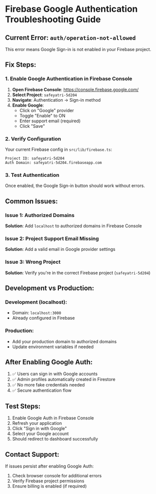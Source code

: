 # Firebase Google Authentication Troubleshooting Guide

## Current Error: `auth/operation-not-allowed`

This error means Google Sign-in is not enabled in your Firebase project.

## Fix Steps:

### 1. Enable Google Authentication in Firebase Console

1. **Open Firebase Console**: https://console.firebase.google.com/
2. **Select Project**: `safeyatri-5d204`
3. **Navigate**: Authentication → Sign-in method
4. **Enable Google**:
   - Click on "Google" provider
   - Toggle "Enable" to ON
   - Enter support email (required)
   - Click "Save"

### 2. Verify Configuration

Your current Firebase config in `src/lib/firebase.ts`:

```
Project ID: safeyatri-5d204
Auth Domain: safeyatri-5d204.firebaseapp.com
```

### 3. Test Authentication

Once enabled, the Google Sign-in button should work without errors.

## Common Issues:

### Issue 1: Authorized Domains
**Solution**: Add `localhost` to authorized domains in Firebase Console

### Issue 2: Project Support Email Missing
**Solution**: Add a valid email in Google provider settings

### Issue 3: Wrong Project
**Solution**: Verify you're in the correct Firebase project (`safeyatri-5d204`)

## Development vs Production:

### Development (localhost):
- Domain: `localhost:3000`
- Already configured in Firebase

### Production:
- Add your production domain to authorized domains
- Update environment variables if needed

## After Enabling Google Auth:

1. ✅ Users can sign in with Google accounts
2. ✅ Admin profiles automatically created in Firestore
3. ✅ No more fake credentials needed
4. ✅ Secure authentication flow

## Test Steps:

1. Enable Google Auth in Firebase Console
2. Refresh your application
3. Click "Sign in with Google"
4. Select your Google account
5. Should redirect to dashboard successfully

## Contact Support:

If issues persist after enabling Google Auth:
1. Check browser console for additional errors
2. Verify Firebase project permissions
3. Ensure billing is enabled (if required)
